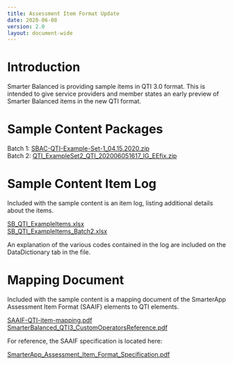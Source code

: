 ```yaml
---
title: Assessment Item Format Update
date: 2020-06-08
version: 2.0
layout: document-wide
---
```


# Introduction

Smarter Balanced is providing sample items in QTI 3.0 format. This is intended to give service providers and member states an early preview of Smarter Balanced items in the new QTI format.

# Sample Content Packages

Batch 1: [SBAC-QTI-Example-Set-1_04.15.2020.zip](http://www.smarterapp.org/documents/SBAC-QTI-Example-Set-1_04.15.2020.zip)  
Batch 2: [QTI_ExampleSet2_QTI_202006051617_IG_EEfix.zip](http://download.smarterbalanced.org/QTI3/QTI_ExampleSet2_QTI_202006051617_IG_EEfix.zip)

# Sample Content Item Log

Included with the sample content is an item log, listing additional details about the items. 

[SB_QTI_ExampleItems.xlsx](http://www.smarterapp.org/documents/SB_QTI_ExampleItems.xlsx)  
[SB_QTI_ExampleItems_Batch2.xlsx](http://www.smarterapp.org/documents/SB_QTI_ExampleItems_Batch2.xlsx)


An explanation of the various codes contained in the log are included on the DataDictionary tab in the file.

# Mapping Document

Included with the sample content is a mapping document of the SmarterApp Assessment Item Format (SAAIF) elements to QTI elements. 

[SAAIF-QTI-item-mapping.pdf](http://www.smarterapp.org/documents/SAAIF-QTI-item-mapping.pdf)  
[SmarterBalanced_QTI3_CustomOperatorsReference.pdf](http://www.smarterapp.org/documents/SmarterBalanced_QTI3_CustomOperatorsReference.pdf)

For reference, the SAAIF specification is located here:

[SmarterApp_Assessment_Item_Format_Specification.pdf](http://www.smarterapp.org/documents/SmarterApp_Assessment_Item_Format_Specification.pdf)

